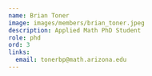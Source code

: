 ```yaml
---
name: Brian Toner
image: images/members/brian_toner.jpeg
description: Applied Math PhD Student
role: phd
ord: 3
links:
  email: tonerbp@math.arizona.edu
---
```

